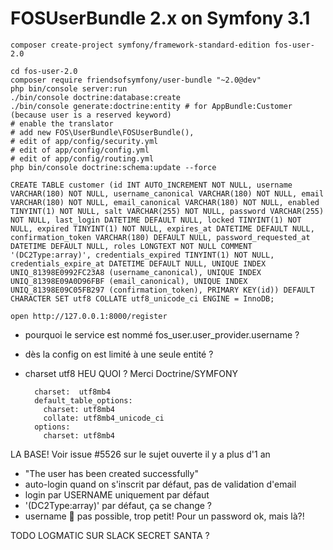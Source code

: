 # FOSUserBundle 2.x on Symfony 3.1

```
composer create-project symfony/framework-standard-edition fos-user-2.0

cd fos-user-2.0
composer require friendsofsymfony/user-bundle "~2.0@dev"
php bin/console server:run
./bin/console doctrine:database:create
./bin/console generate:doctrine:entity # for AppBundle:Customer (because user is a reserved keyword)
# enable the translator
# add new FOS\UserBundle\FOSUserBundle(),
# edit of app/config/security.yml
# edit of app/config/config.yml
# edit of app/config/routing.yml
php bin/console doctrine:schema:update --force

CREATE TABLE customer (id INT AUTO_INCREMENT NOT NULL, username VARCHAR(180) NOT NULL, username_canonical VARCHAR(180) NOT NULL, email VARCHAR(180) NOT NULL, email_canonical VARCHAR(180) NOT NULL, enabled TINYINT(1) NOT NULL, salt VARCHAR(255) NOT NULL, password VARCHAR(255) NOT NULL, last_login DATETIME DEFAULT NULL, locked TINYINT(1) NOT NULL, expired TINYINT(1) NOT NULL, expires_at DATETIME DEFAULT NULL, confirmation_token VARCHAR(180) DEFAULT NULL, password_requested_at DATETIME DEFAULT NULL, roles LONGTEXT NOT NULL COMMENT '(DC2Type:array)', credentials_expired TINYINT(1) NOT NULL, credentials_expire_at DATETIME DEFAULT NULL, UNIQUE INDEX UNIQ_81398E0992FC23A8 (username_canonical), UNIQUE INDEX UNIQ_81398E09A0D96FBF (email_canonical), UNIQUE INDEX UNIQ_81398E09C05FB297 (confirmation_token), PRIMARY KEY(id)) DEFAULT CHARACTER SET utf8 COLLATE utf8_unicode_ci ENGINE = InnoDB;

open http://127.0.0.1:8000/register
```


- pourquoi le service est nommé fos_user.user_provider.username ?
- dès la config on est limité à une seule entité ?
- charset utf8 HEU QUOI ? Merci Doctrine/SYMFONY

        charset:  utf8mb4
        default_table_options:
          charset: utf8mb4
          collate: utf8mb4_unicode_ci
        options:
          charset: utf8mb4
LA BASE! Voir issue #5526 sur le sujet ouverte il y a plus d'1 an

- "The user has been created successfully"
- auto-login quand on s'inscrit par défaut, pas de validation d'email
- login par USERNAME uniquement par défaut
- '(DC2Type:array)' par défaut, ça se change ?
- username 🔩 pas possible, trop petit! Pour un password ok, mais là?!

TODO LOGMATIC SUR SLACK SECRET SANTA ?
